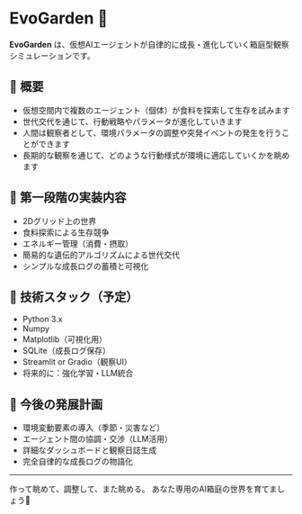 # EvoGarden 🌱

**EvoGarden** は、仮想AIエージェントが自律的に成長・進化していく箱庭型観察シミュレーションです。

## 🧪 概要

- 仮想空間内で複数のエージェント（個体）が食料を探索して生存を試みます
- 世代交代を通じて、行動戦略やパラメータが進化していきます
- 人間は観察者として、環境パラメータの調整や突発イベントの発生を行うことができます
- 長期的な観察を通じて、どのような行動様式が環境に適応していくかを眺めます

## 🎯 第一段階の実装内容

- 2Dグリッド上の世界
- 食料探索による生存競争
- エネルギー管理（消費・摂取）
- 簡易的な遺伝的アルゴリズムによる世代交代
- シンプルな成長ログの蓄積と可視化

## 🔧 技術スタック（予定）

- Python 3.x
- Numpy
- Matplotlib（可視化用）
- SQLite（成長ログ保存）
- Streamlit or Gradio（観察UI）
- 将来的に：強化学習・LLM統合

## 🚀 今後の発展計画

- 環境変動要素の導入（季節・災害など）
- エージェント間の協調・交渉（LLM活用）
- 詳細なダッシュボードと観察日誌生成
- 完全自律的な成長ログの物語化

---

作って眺めて、調整して、また眺める。
あなた専用のAI箱庭の世界を育てましょう🌱
